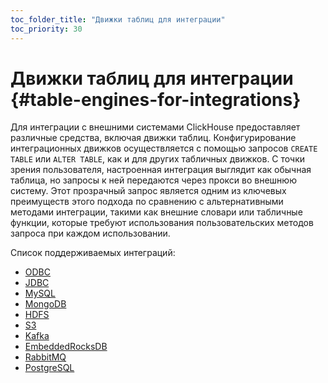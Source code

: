 ```yaml
---
toc_folder_title: "Движки таблиц для интеграции"
toc_priority: 30
---
```


# Движки таблиц для интеграции {#table-engines-for-integrations}

Для интеграции с внешними системами ClickHouse предоставляет различные средства, включая движки таблиц. Конфигурирование интеграционных движков осуществляется с помощью запросов `CREATE TABLE` или `ALTER TABLE`, как и для других табличных движков. С точки зрения пользователя, настроенная интеграция выглядит как обычная таблица, но запросы к ней передаются через прокси во внешнюю систему. Этот прозрачный запрос является одним из ключевых преимуществ этого подхода по сравнению с альтернативными методами интеграции, такими как внешние словари или табличные функции, которые требуют использования пользовательских методов запроса при каждом использовании.

Список поддерживаемых интеграций:

-   [ODBC](../../../engines/table-engines/integrations/odbc.md)
-   [JDBC](../../../engines/table-engines/integrations/jdbc.md)
-   [MySQL](../../../engines/table-engines/integrations/mysql.md)
-   [MongoDB](../../../engines/table-engines/integrations/mongodb.md)
-   [HDFS](../../../engines/table-engines/integrations/hdfs.md)
-   [S3](../../../engines/table-engines/integrations/s3.md)
-   [Kafka](../../../engines/table-engines/integrations/kafka.md)
-   [EmbeddedRocksDB](../../../engines/table-engines/integrations/embedded-rocksdb.md)
-   [RabbitMQ](../../../engines/table-engines/integrations/rabbitmq.md)
-   [PostgreSQL](../../../engines/table-engines/integrations/postgresql.md)

